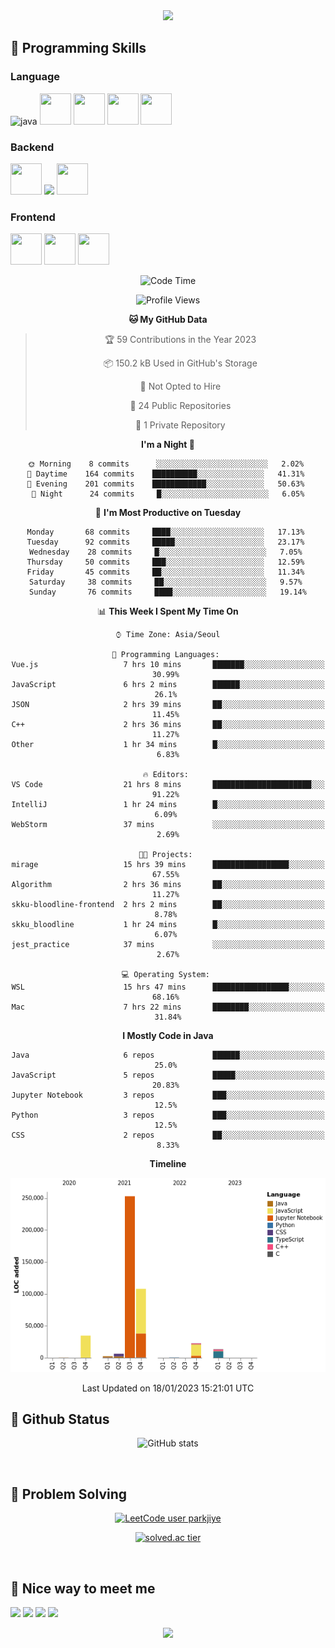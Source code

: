 <div align="center">
<img src="https://capsule-render.vercel.app/api?type=waving&color=timeGradient&height=140&section=header&animation=twinkling" /> 


<h2 align="left">🦾 Programming Skills</h3>

<h3 align="left">Language</h4>
<p align="left">
  <img src="https://cdn.jsdelivr.net/gh/devicons/devicon/icons/java/java-original.svg" alt="java" width="50" height="50"/>
  <img src="https://cdn.jsdelivr.net/gh/devicons/devicon/icons/javascript/javascript-original.svg" width="50" height="50"/>
  <img src="https://cdn.jsdelivr.net/gh/devicons/devicon/icons/cplusplus/cplusplus-original.svg" width="50" height="50"/>
  <img src="https://cdn.jsdelivr.net/gh/devicons/devicon/icons/c/c-original.svg" width="50" height="50"/>
  <img src="https://cdn.jsdelivr.net/gh/devicons/devicon/icons/python/python-original.svg" width="50" height="50"/>
                  
  <!--<img src="https://img.shields.io/badge/Java-FF7800?style=for-the-badge&logo=Java&logoColor=FFFFFF"/>
  <img src="https://img.shields.io/badge/JavaScript-F7DF1E?style=for-the-badge&logo=JavaScript&logoColor=FFFFFF"/>
  <img src="https://img.shields.io/badge/C++-00599C?style=for-the-badge&logo=c%2B%2B&logoColor=FFFFFF"/>
  <img src="https://img.shields.io/badge/C-A8B9CC?style=for-the-badge&logo=C&logoColor=FFFFFF"/>
  <img src="https://img.shields.io/badge/Python-3776AB?style=for-the-badge&logo=Python&logoColor=FFFFFF"/>-->
</p>

<h3 align="left">Backend</h4>
<p align="left">
  <img src="https://cdn.jsdelivr.net/gh/devicons/devicon/icons/spring/spring-original.svg" width="50" height="50"/>
  <img src="https://cdn.jsdelivr.net/gh/devicons/devicon/icons/flask/flask-original-wordmark.svg" width"50" height="50"/>
  <img src="https://cdn.jsdelivr.net/gh/devicons/devicon/icons/nodejs/nodejs-plain-wordmark.svg" width="50" height="50"/>
          
  <!--<img src="https://img.shields.io/badge/Spring-6DB33F?style=for-the-badge&logo=Spring&logoColor=FFFFFF"/>
  <img src="https://img.shields.io/badge/Spring Boot-6DB33F?style=for-the-badge&logo=Spring Boot&logoColor=FFFFFF"/>
  <img src="https://img.shields.io/badge/Flask-000000?style=for-the-badge&logo=Flask&logoColor=FFFFFF"/>
  <img src="https://img.shields.io/badge/Strapi-2F2E8B?style=for-the-badge&logo=Strapi&logoColor=FFFFFF"/>-->
</p>

<h3 align="left">Frontend</h4>
<p align="left">
  <img src="https://cdn.jsdelivr.net/gh/devicons/devicon/icons/android/android-original.svg" width="50" height="50"/>
  <img src="https://cdn.jsdelivr.net/gh/devicons/devicon/icons/react/react-original.svg" width="50" height="50"/>
  <img src="https://cdn.jsdelivr.net/gh/devicons/devicon/icons/vuejs/vuejs-original-wordmark.svg" width="50" height="50"/>
          
          
  <!--<img src="https://img.shields.io/badge/Android-3DDC84?style=for-the-badge&logo=Android&logoColor=FFFFFF"/>
  <img src="https://img.shields.io/badge/Expo-000020?style=for-the-badge&logo=Expo&logoColor=FFFFFF"/>
  <img src="https://img.shields.io/badge/React-61DAFB?style=for-the-badge&logo=React&logoColor=FFFFFF"/> -->
</p>

<!--START_SECTION:waka-->
![Code Time](http://img.shields.io/badge/Code%20Time-67%20hrs%2053%20mins-blue)

![Profile Views](http://img.shields.io/badge/Profile%20Views-15-blue)

**🐱 My GitHub Data** 

> 🏆 59 Contributions in the Year 2023
 > 
> 📦 150.2 kB Used in GitHub's Storage 
 > 
> 🚫 Not Opted to Hire
 > 
> 📜 24 Public Repositories 
 > 
> 🔑 1 Private Repository 
 > 
**I'm a Night 🦉** 

```text
🌞 Morning    8 commits      ░░░░░░░░░░░░░░░░░░░░░░░░░   2.02% 
🌆 Daytime    164 commits    ██████████░░░░░░░░░░░░░░░   41.31% 
🌃 Evening    201 commits    ████████████░░░░░░░░░░░░░   50.63% 
🌙 Night      24 commits     █░░░░░░░░░░░░░░░░░░░░░░░░   6.05%

```
📅 **I'm Most Productive on Tuesday** 

```text
Monday       68 commits     ████░░░░░░░░░░░░░░░░░░░░░   17.13% 
Tuesday      92 commits     █████░░░░░░░░░░░░░░░░░░░░   23.17% 
Wednesday    28 commits     █░░░░░░░░░░░░░░░░░░░░░░░░   7.05% 
Thursday     50 commits     ███░░░░░░░░░░░░░░░░░░░░░░   12.59% 
Friday       45 commits     ██░░░░░░░░░░░░░░░░░░░░░░░   11.34% 
Saturday     38 commits     ██░░░░░░░░░░░░░░░░░░░░░░░   9.57% 
Sunday       76 commits     ████░░░░░░░░░░░░░░░░░░░░░   19.14%

```


📊 **This Week I Spent My Time On** 

```text
⌚︎ Time Zone: Asia/Seoul

💬 Programming Languages: 
Vue.js                   7 hrs 10 mins       ███████░░░░░░░░░░░░░░░░░░   30.99% 
JavaScript               6 hrs 2 mins        ██████░░░░░░░░░░░░░░░░░░░   26.1% 
JSON                     2 hrs 39 mins       ██░░░░░░░░░░░░░░░░░░░░░░░   11.45% 
C++                      2 hrs 36 mins       ██░░░░░░░░░░░░░░░░░░░░░░░   11.27% 
Other                    1 hr 34 mins        █░░░░░░░░░░░░░░░░░░░░░░░░   6.83%

🔥 Editors: 
VS Code                  21 hrs 8 mins       ██████████████████████░░░   91.22% 
IntelliJ                 1 hr 24 mins        █░░░░░░░░░░░░░░░░░░░░░░░░   6.09% 
WebStorm                 37 mins             ░░░░░░░░░░░░░░░░░░░░░░░░░   2.69%

🐱‍💻 Projects: 
mirage                   15 hrs 39 mins      █████████████████░░░░░░░░   67.55% 
Algorithm                2 hrs 36 mins       ██░░░░░░░░░░░░░░░░░░░░░░░   11.27% 
skku-bloodline-frontend  2 hrs 2 mins        ██░░░░░░░░░░░░░░░░░░░░░░░   8.78% 
skku_bloodline           1 hr 24 mins        █░░░░░░░░░░░░░░░░░░░░░░░░   6.07% 
jest_practice            37 mins             ░░░░░░░░░░░░░░░░░░░░░░░░░   2.67%

💻 Operating System: 
WSL                      15 hrs 47 mins      █████████████████░░░░░░░░   68.16% 
Mac                      7 hrs 22 mins       ████████░░░░░░░░░░░░░░░░░   31.84%

```

**I Mostly Code in Java** 

```text
Java                     6 repos             ██████░░░░░░░░░░░░░░░░░░░   25.0% 
JavaScript               5 repos             █████░░░░░░░░░░░░░░░░░░░░   20.83% 
Jupyter Notebook         3 repos             ███░░░░░░░░░░░░░░░░░░░░░░   12.5% 
Python                   3 repos             ███░░░░░░░░░░░░░░░░░░░░░░   12.5% 
CSS                      2 repos             ██░░░░░░░░░░░░░░░░░░░░░░░   8.33%

```


**Timeline**

![Chart not found](https://raw.githubusercontent.com/parkjiye/parkjiye/main/charts/bar_graph.png) 


 Last Updated on 18/01/2023 15:21:01 UTC
<!--END_SECTION:waka-->

<h2 align="left">🙉 Github Status</h3>
<div align="left" style="text-align:center">
  
  ![GitHub stats](https://github-readme-stats.vercel.app/api?username=parkjiye&hide=contribs,issues&count_private=true)
</div>

<br>

<h2 align="left">🙈 Problem Solving</h3>
<div align="left" style="text-align:center">
  
[![LeetCode user parkjiye](https://img.shields.io/badge/dynamic/json?style=for-the-badge&labelColor=black&color=%23ffa116&label=Solved&query=solvedOverTotal&url=https%3A%2F%2Fleetcode-badge.vercel.app%2Fapi%2Fusers%2Fparkjiye&logo=leetcode&logoColor=yellow)](https://leetcode.com/parkjiye/)
  </div>
  <div align="left" style="text-align:center">
  
[![solved.ac tier](http://mazassumnida.wtf/api/v2/generate_badge?boj=luna7182)](https://solved.ac/luna7182)

</div>

<br>

<h2 align="left">👻 Nice way to meet me</h3>
<p align="left">
<a href="https://parkjiye.github.io/" target="_blank"><img src="https://img.shields.io/badge/parkjiye.github.io-222222?style=for-the-badge&logo=Github Pages&logoColor=FFFFFF"/></a>
<a href="https://www.instagram.com/lunapark_0.0/" target="_blank"><img src="https://img.shields.io/badge/lunapark_0.0-E4405F?style=for-the-badge&logo=Instagram&logoColor=FFFFFF"/></a>
<a href="https://blog.naver.com/parkji3618" target="_blank"><img src="https://img.shields.io/badge/parkji3618-03C75A?style=for-the-badge&logo=Naver&logoColor=FFFFFF"/></a>
<a href="https://velog.io/@luna7182" target="_blank"><img src="https://img.shields.io/badge/luanpark.log-20C997?style=for-the-badge&logo=Velog&logoColor=FFFFFF"/></a>
</p>

<!--<div align="center" style="text-align:center">
  
  [![Hits](https://hits.seeyoufarm.com/api/count/incr/badge.svg?url=https%3A%2F%2Fgithub.com%2Fparkjiye%2Fhit-counter&count_bg=%23B2CAE9&title_bg=%23555555&icon=&icon_color=%23E7E7E7&title=hits&edge_flat=false)](https://hits.seeyoufarm.com)
</div>-->

<!--<h3 align="center">🔭 Experience</h3>
<p align="center">1. Undergraduate research student - Hippo T&C(2021.05~2022.02)</p>
<p align="center">2. Web Development Team - Voluntain(2021.06 ~)</p>-->
<img src="https://capsule-render.vercel.app/api?type=waving&color=timeGradient&height=120&section=footer" />
</div>

